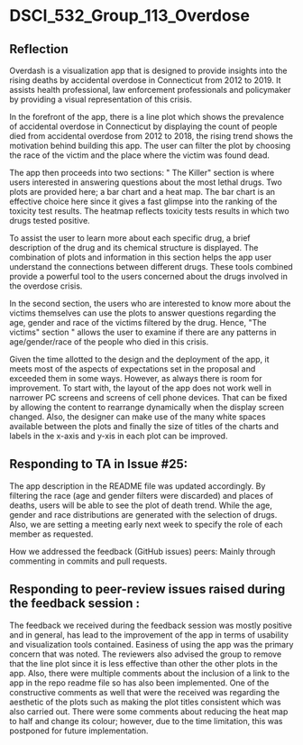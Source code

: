 # DSCI_532_Group_113_Overdose

## Reflection

Overdash is a visualization app that is designed to provide insights into the rising deaths by accidental overdose in Connecticut from 2012 to 2019. It assists health professional, law enforcement professionals and policymaker by providing a visual representation of this crisis. 

In the forefront of the app, there is a line plot which shows the prevalence of accidental overdose in Connecticut by displaying the count of people died from accidental overdose from 2012 to 2018, the rising trend shows the motivation behind building this app. The user can filter the plot by choosing the race of the victim and the place where the victim was found dead.

The app then proceeds into two sections: " The Killer" section is where users interested in answering questions about the most lethal drugs. Two plots are provided here; a bar chart and a heat map. The bar chart is an effective choice here since it gives a fast glimpse into the ranking of the toxicity test results. The heatmap reflects toxicity tests results in which two drugs tested positive.

To assist the user to learn more about each specific drug, a brief description of the drug and its chemical structure is displayed. The combination of plots and information in this section helps the app user understand the connections between different drugs. These tools combined provide a powerful tool to the users concerned about the drugs involved in the overdose crisis.

In the second section, the users who are interested to know more about the victims themselves can use the plots to answer questions regarding the age, gender and race of the victims filtered by the drug. Hence, "The victims" section " allows the user to examine if there are any patterns in age/gender/race of the people who died in this crisis.

Given the time allotted to the design and the deployment of the app, it meets most of the aspects of expectations set in the proposal and exceeded them in some ways. However, as always there is room for improvement.  To start with, the layout of the app does not work well in narrower PC screens and screens of cell phone devices. That can be fixed by allowing the content to rearrange dynamically when the display screen changed. Also, the designer can make use of the many white spaces available between the plots and finally the size of titles of the charts and labels in the x-axis and y-xis in each plot can be improved.

## Responding to TA in Issue #25:

The app description in the README file was updated accordingly.  By filtering the race (age and gender filters were discarded) and places of deaths, users will be able to see the plot of death trend. While the age, gender and race distributions are generated with the selection of drugs. Also, we are setting a meeting early next week to specify the role of each member as requested.

How we addressed the feedback (GitHub issues) peers: 
Mainly through commenting in commits and pull requests.

## Responding to peer-review issues raised during the feedback session :

The feedback we received during the feedback session was mostly positive and in general, has lead to the improvement of the app in terms of usability and visualization tools contained. Easiness of using the app was the primary concern that was noted. The reviewers also advised the group to remove that the line plot since it is less effective than other the other plots in the app. Also, there were multiple comments about the inclusion of a link to the app in the repo readme file so has also been implemented. One of the constructive comments as well that were the received was regarding the aesthetic of the plots such as making the plot titles consistent which was also carried out.  There were some comments about reducing the heat map to half and change its colour; however, due to the time limitation, this was postponed for future implementation.
